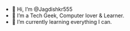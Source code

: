 - 👋 Hi, I’m @Jagdishkr555
- 👀 I’m a Tech Geek, Computer lover & Learner.
- 🌱 I’m currently learning everything I can.

<!---
Jagdishkr555/Jagdishkr555 is a ✨ special ✨ repository because its `README.md` (this file) appears on your GitHub profile.
You can click the Preview link to take a look at your changes.
--->
